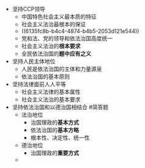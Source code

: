 - 坚持CCP领导
	- 中国特色社会主义最本质的特征
	- 社会主义法治最根本的保证
	- ((6135fc8b-b4c4-4874-b4b5-2053d121e544))
	- 党和法、党的领导和依法治国高度统一
	- 社会主义法治的**根本要求**
	- 全民依法治国的**题中应有之义**
- 坚持人民主体地位
	- 人民是依法治国的主体和力量源泉
	- 依法治国的基本原则
- 坚持法律面前人人平等
	- 社会主义法律的基本属性
	- 社会主义法治的基本要求
- 坚持依法治国和以德治国相结合 #简答题
	- 法治地位
		- 治国理政的**基本方式**
		- 依法治国的**基本方略**
		- 根本性、决定性、统一性
	- 德治地位
		- 治国理政的**重要方式**
	-